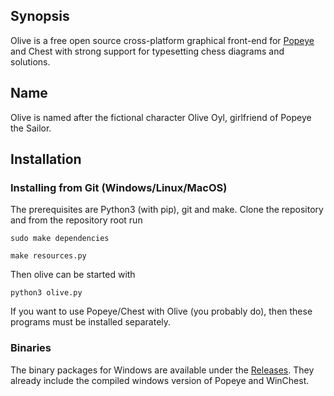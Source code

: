 ## Synopsis

Olive is a free open source cross-platform graphical front-end for 
[Popeye](https://github.com/thomas-maeder/popeye) and
Chest with strong support for typesetting chess diagrams and solutions.


## Name
Olive is named after the fictional character Olive Oyl, girlfriend of Popeye the Sailor.

## Installation

### Installing from Git (Windows/Linux/MacOS)

The prerequisites are Python3 (with pip), git and make. Clone the repository and from the repository
root run

`sudo make dependencies`

`make resources.py`

Then olive can be started with

`python3 olive.py`

If you want to use Popeye/Chest with Olive (you probably do), then these programs
must be installed separately.

### Binaries

The binary packages for Windows are available under the
[Releases](https://github.com/dturevski/olive-gui/releases).
They already include the compiled windows version of Popeye and WinChest.
